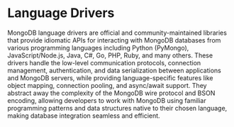 # Language Drivers

MongoDB language drivers are official and community-maintained libraries that provide idiomatic APIs for interacting with MongoDB databases from various programming languages including Python (PyMongo), JavaScript/Node.js, Java, C#, Go, PHP, Ruby, and many others. These drivers handle the low-level communication protocols, connection management, authentication, and data serialization between applications and MongoDB servers, while providing language-specific features like object mapping, connection pooling, and async/await support. They abstract away the complexity of the MongoDB wire protocol and BSON encoding, allowing developers to work with MongoDB using familiar programming patterns and data structures native to their chosen language, making database integration seamless and efficient.
